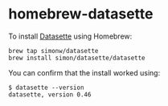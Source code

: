 # homebrew-datasette

To install [Datasette](https://github.com/simonw/datasette) using Homebrew:

    brew tap simonw/datasette
    brew install simon/datasette/datasette

You can confirm that the install worked using:

    $ datasette --version
    datasette, version 0.46
